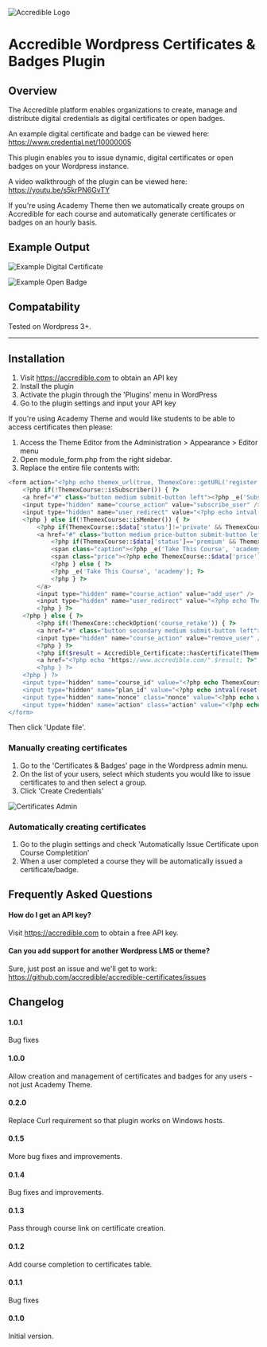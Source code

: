 ![Accredible Logo](https://s3.amazonaws.com/accredible-cdn/accredible_logo_sm.png)

# Accredible Wordpress Certificates & Badges Plugin

## Overview
The Accredible platform enables organizations to create, manage and distribute digital credentials as digital certificates or open badges.

An example digital certificate and badge can be viewed here: https://www.credential.net/10000005

This plugin enables you to issue dynamic, digital certificates or open badges on your Wordpress instance.

A video walkthrough of the plugin can be viewed here: https://youtu.be/s5krPN6GvTY

If you're using Academy Theme then we automatically create groups on Accredible for each course and automatically generate certificates or badges on an hourly basis.

## Example Output
![Example Digital Certificate](https://s3.amazonaws.com/accredible-cdn/example-digital-certificate.png)

![Example Open Badge](https://s3.amazonaws.com/accredible-cdn/example-digital-badge.png)

## Compatability

Tested on Wordpress 3+.

---

## Installation

1. Visit https://accredible.com to obtain an API key
2. Install the plugin
3. Activate the plugin through the 'Plugins' menu in WordPress
4. Go to the plugin settings and input your API key


If you're using Academy Theme and would like students to be able to access certificates then please:

1. Access the Theme Editor from the Administration > Appearance > Editor menu
2. Open module_form.php from the right sidebar.
3. Replace the entire file contents with:


```php
<form action="<?php echo themex_url(true, ThemexCore::getURL('register')); ?>" method="POST">
	<?php if(!ThemexCourse::isSubscriber()) { ?>
	<a href="#" class="button medium submit-button left"><?php _e('Subscribe Now', 'academy'); ?></a>
	<input type="hidden" name="course_action" value="subscribe_user" />
	<input type="hidden" name="user_redirect" value="<?php echo intval(reset(ThemexCourse::$data['plans'])); ?>" />
	<?php } else if(!ThemexCourse::isMember()) { ?>
		<?php if(ThemexCourse::$data['status']!='private' && ThemexCourse::$data['capacity']>=0) { ?>
		<a href="#" class="button medium price-button submit-button left">		
			<?php if(ThemexCourse::$data['status']=='premium' && ThemexCourse::$data['product']!=0) { ?>
			<span class="caption"><?php _e('Take This Course', 'academy'); ?></span>
			<span class="price"><?php echo ThemexCourse::$data['price']['text']; ?></span>
			<?php } else { ?>
			<?php _e('Take This Course', 'academy'); ?>
			<?php } ?>
		</a>
		<input type="hidden" name="course_action" value="add_user" />
		<input type="hidden" name="user_redirect" value="<?php echo ThemexCourse::$data['ID']; ?>" />
		<?php } ?>
	<?php } else { ?>
		<?php if(!ThemexCore::checkOption('course_retake')) { ?>
		<a href="#" class="button secondary medium submit-button left"><?php _e('Unsubscribe Now', 'academy'); ?></a>
		<input type="hidden" name="course_action" value="remove_user" />
		<?php } ?>
		<?php if($result = Accredible_Certificate::hasCertificate(ThemexCourse::$data['ID'], ThemexUser::$data['user']['ID'])) { ?>
		<a href="<?php echo "https://www.accredible.com/".$result; ?>" target="_blank" class="button medium certificate-button"><?php _e('View Certificate', 'academy'); ?></a>
		<?php } ?>
	<?php } ?>
	<input type="hidden" name="course_id" value="<?php echo ThemexCourse::$data['ID']; ?>" />
	<input type="hidden" name="plan_id" value="<?php echo intval(reset(ThemexCourse::$data['plans'])); ?>" />	
	<input type="hidden" name="nonce" class="nonce" value="<?php echo wp_create_nonce(THEMEX_PREFIX.'nonce'); ?>" />
	<input type="hidden" name="action" class="action" value="<?php echo THEMEX_PREFIX; ?>update_course" />
</form>
```

Then click 'Update file'.

### Manually creating certificates
1. Go to the 'Certificates & Badges' page in the Wordpress admin menu.
2. On the list of your users, select which students you would like to issue certificates to and then select a group.
3. Click 'Create Credentials'

![Certificates Admin](https://s3.amazonaws.com/accredible-moodle-instructions/wordpress/certificates-admin.png)

### Automatically creating certificates
1. Go to the plugin settings and check 'Automatically Issue Certificate upon Course Completition'
2. When a user completed a course they will be automatically issued a certificate/badge.

## Frequently Asked Questions

#### How do I get an API key?

Visit https://accredible.com to obtain a free API key.

#### Can you add support for another Wordpress LMS or theme?

Sure, just post an issue and we'll get to work: https://github.com/accredible/accredible-certificates/issues

## Changelog

#### 1.0.1
Bug fixes

#### 1.0.0
Allow creation and management of certificates and badges for any users - not just Academy Theme. 

#### 0.2.0
Replace Curl requirement so that plugin works on Windows hosts.

#### 0.1.5
More bug fixes and improvements.

#### 0.1.4
Bug fixes and improvements.

#### 0.1.3
Pass through course link on certificate creation.

#### 0.1.2
Add course completion to certificates table.

#### 0.1.1
Bug fixes

#### 0.1.0
Initial version.
